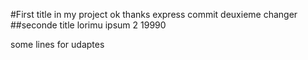 #First title in my project
ok thanks express commit deuxieme changer 
##seconde title
lorimu ipsum 2 19990





some lines for udaptes